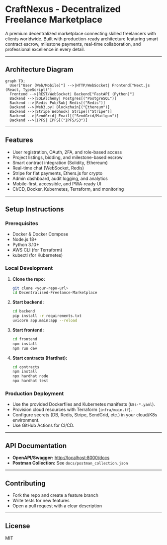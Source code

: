 # CraftNexus - Decentralized Freelance Marketplace

A premium decentralized marketplace connecting skilled freelancers with clients worldwide. Built with production-ready architecture featuring smart contract escrow, milestone payments, real-time collaboration, and professional excellence in every detail.

---

## Architecture Diagram

```mermaid
graph TD;
  User["User (Web/Mobile)"] -->|HTTP/WebSocket| Frontend["Next.js (React, TypeScript)"]
  Frontend -->|REST/WebSocket| Backend["FastAPI (Python)"]
  Backend -->|SQLAlchemy| Postgres[("PostgreSQL")]
  Backend -->|Redis Pub/Sub| Redis[("Redis")]
  Backend -->|Web3.py| Blockchain[("Ethereum")]
  Backend -->|Stripe Webhook| Stripe[("Stripe")]
  Backend -->|SendGrid| Email[("SendGrid/Mailgun")]
  Backend -->|IPFS| IPFS[("IPFS/S3")]
```

---

## Features
- User registration, OAuth, 2FA, and role-based access
- Project listings, bidding, and milestone-based escrow
- Smart contract integration (Solidity, Ethereum)
- Real-time chat (WebSocket, Redis)
- Stripe for fiat payments, Ethers.js for crypto
- Admin dashboard, audit logging, and analytics
- Mobile-first, accessible, and PWA-ready UI
- CI/CD, Docker, Kubernetes, Terraform, and monitoring

---

## Setup Instructions

### Prerequisites
- Docker & Docker Compose
- Node.js 18+
- Python 3.10+
- AWS CLI (for Terraform)
- kubectl (for Kubernetes)

### Local Development
1. **Clone the repo:**
   ```sh
   git clone <your-repo-url>
   cd Decentralised-Freelance-Marketplace
   ```
2. **Start backend:**
   ```sh
   cd backend
   pip install -r requirements.txt
   uvicorn app.main:app --reload
   ```
3. **Start frontend:**
   ```sh
   cd frontend
   npm install
   npm run dev
   ```
4. **Start contracts (Hardhat):**
   ```sh
   cd contracts
   npm install
   npx hardhat node
   npx hardhat test
   ```

### Production Deployment
- Use the provided Dockerfiles and Kubernetes manifests (`k8s-*.yaml`).
- Provision cloud resources with Terraform (`infra/main.tf`).
- Configure secrets (DB, Redis, Stripe, SendGrid, etc.) in your cloud/K8s environment.
- Use GitHub Actions for CI/CD.

---

## API Documentation
- **OpenAPI/Swagger:** [http://localhost:8000/docs](http://localhost:8000/docs)
- **Postman Collection:** See `docs/postman_collection.json`

---

## Contributing
- Fork the repo and create a feature branch
- Write tests for new features
- Open a pull request with a clear description

---

## License
MIT 